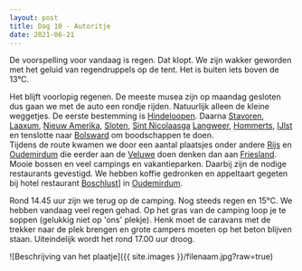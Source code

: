 ```yaml
---
layout: post
title: Dag 10 - Autoritje
date: 2021-06-21
---
```

De voorspelling voor vandaag is regen. Dat klopt. We zijn wakker geworden met het geluid van regendruppels op de tent. Het is buiten iets boven de 13°C.  

Het blijft voorlopig regenen. De meeste musea zijn op maandag gesloten dus gaan we met de auto een rondje rijden. Natuurlijk alleen de kleine weggetjes. De eerste bestemming is [Hindeloopen](https://nl.wikipedia.org/wiki/Hindeloopen). Daarna [Stavoren](https://nl.wikipedia.org/wiki/Stavoren), [Laaxum](https://nl.wikipedia.org/wiki/Laaxum), [Nieuw Amerika](https://nl.wikipedia.org/wiki/Nieuw_Amerika), [Sloten](https://nl.wikipedia.org/wiki/Sloten_(Friesland)), [Sint Nicolaasga](https://nl.wikipedia.org/wiki/Sint_Nicolaasga) [Langweer](https://nl.wikipedia.org/wiki/Langweer), [Hommerts](https://nl.wikipedia.org/wiki/Hommerts), [IJlst](https://nl.wikipedia.org/wiki/IJlst_(stad)) en tenslotte naar [Bolsward](https://nl.wikipedia.org/wiki/Bolsward) om boodschappen te doen.  
Tijdens de route kwamen we door een aantal plaatsjes onder andere [Rijs](https://nl.wikipedia.org/wiki/Rijs) en [Oudemirdum](https://nl.wikipedia.org/wiki/Oudemirdum) die eerder aan de [Veluwe](https://nl.wikipedia.org/wiki/Veluwe) doen denken dan aan [Friesland](https://nl.wikipedia.org/wiki/Friesland). Mooie bossen en veel campings en vakantieparken. Daarbij zijn de nodige restaurants gevestigd. We hebben koffie gedronken en appeltaart gegeten bij hotel restaurant [Boschlust](https://hotelboschlust.nl/)] in [Oudemirdum](https://nl.wikipedia.org/wiki/Oudemirdum).  

Rond 14.45 uur zijn we terug op de camping. Nog steeds regen en 15°C. We hebben vandaag veel regen gehad. Op het gras van de camping loop je te soppen (gelukkig niet op 'ons' plekje). Henk moet de caravans met de trekker naar de plek brengen en grote campers moeten op het beton blijven staan.  Uiteindelijk wordt het rond 17.00 uur droog.

![Beschrijving van het plaatje]({{ site.images }}/filenaam.jpg?raw=true)

